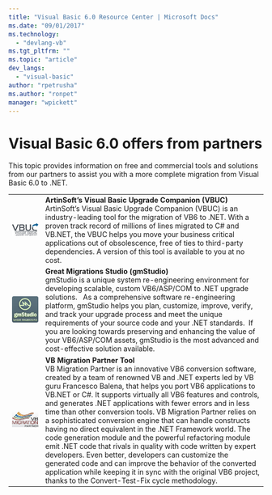 ```yaml
---
title: "Visual Basic 6.0 Resource Center | Microsoft Docs"
ms.date: "09/01/2017"
ms.technology: 
  - "devlang-vb"
ms.tgt_pltfrm: ""
ms.topic: "article"
dev_langs: 
  - "visual-basic"
author: "rpetrusha"
ms.author: "ronpet"
manager: "wpickett"
---
```


# Visual Basic 6.0 offers from partners

This topic provides information on free and commercial tools and solutions from our partners to assist you with a more complete migration from Visual Basic 6.0 to .NET.

<table>
  <tr>
    <td><img src="media/vbuc.png" alt="Artinsoft's Visual Basic Upgrade Companion (VBUC)" width="900" /> </td>  
    <td><strong>ArtinSoft’s Visual Basic Upgrade Companion (VBUC)</strong></br> 
ArtinSoft’s Visual Basic Upgrade Companion (VBUC) is an industry-leading tool for the migration of VB6 to .NET. With a proven track record of millions of lines migrated to C# and VB.NET, the VBUC helps you move your business critical applications out of obsolescence, free of ties to third-party dependencies. A version of this tool is available to you at no cost.</td>
  </tr>
  <tr>
    <td><img src="media/gmstudio.png" alt="Great Migrations Studio (gmStudio)" width="900" /> </td>
    <td><strong>Great Migrations Studio (gmStudio)</strong></br> 
gmStudio is a unique system re-engineering environment for developing scalable, custom VB6/ASP/COM to .NET upgrade solutions.   As a comprehensive software re-engineering platform, gmStudio helps you plan, customize, improve, verify, and track your upgrade process and meet the unique requirements of your source code and your .NET standards.  If you are looking towards preserving and enhancing the value of your VB6/ASP/COM assets, gmStudio is the most advanced and cost-effective solution available. </td> 
  </tr>
  <tr>
    <td><img src="media/migrationvb.jpg" alt="VB Migration Partner tool" width="900" /> </td>
    <td><strong>VB Migration Partner Tool</strong></br>VB Migration Partner is an innovative VB6 conversion software, created by a team of renowned VB and .NET experts led by VB guru Francesco Balena, that helps you port VB6 applications to VB.NET or C#. It supports virtually all VB6 features and controls, and generates .NET applications with fewer errors and in less time than other conversion tools. VB Migration Partner relies on a sophisticated conversion engine that can handle constructs having no direct equivalent in the .NET Framework world. The code generation module and the powerful refactoring module emit .NET code that rivals in quality with code written by expert developers. Even better, developers can customize the generated code and can improve the behavior of the converted application while keeping it in sync with the original VB6 project, thanks to the Convert-Test-Fix cycle methodology.</td>
  </tr>
</table>
